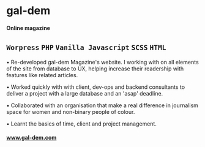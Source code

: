 # gal-dem
#### Online magazine

## `Worpress` `PHP` `Vanilla Javascript` `SCSS` `HTML`

• Re-developed gal-dem Magazine's website. I working with on all elements of the site from database to UX, helping increase their readership with features like related articles.

• Worked quickly with with client, dev-ops and backend consultants to deliver a project with a large database and an 'asap' deadline.

• Collaborated with an organisation that make a real difference in journalism space for women and non-binary people of colour.

• Learnt the basics of time, client and project management.

#### www.gal-dem.com
